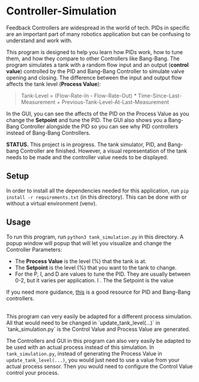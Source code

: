 # Controller-Simulation
Feedback Controllers are widespread in the world of tech. PIDs in specific are an important part of many robotics application but can be confusing to understand and work with.

This program is designed to help you learn how PIDs work, how to tune them, and how they compare to other Controllers like Bang-Bang. The program simulates a tank with a random flow input and an output (**control value**) controlled by the PID and Bang-Bang Controller to simulate valve opening and closing. The difference between the input and output flow affects the tank level (**Process Value**):
> Tank-Level = (Flow-Rate-In - Flow-Rate-Out) * Time-Since-Last-Measurement + Previous-Tank-Level-At-Last-Measurement

In the GUI, you can see the affects of the PID on the Process Value as you change the **Setpoint** and tune the PID. The GUI also shows you a Bang-Bang Controller alongside the PID so you can see why PID controllers instead of Bang-Bang Controllers. 


**STATUS.** This project is in progress. The tank simulator, PID, and Bang-bang Controller are finished. However, a visual representation of the tank needs to be made and the controller value needs to be displayed.

## Setup
In order to install all the dependencies needed for this application, run 
`pip install -r requirements.txt` (in this directory). This can be done with or without a virtual environment (venv).

## Usage
To run this program, run `python3 tank_simulation.py` in this directory. 
A popup window will popup that will let you visualize and change the Controller Parameters:
* The **Process Value** is the level (%) that the tank is at. 
* The **Setpoint** is the level (%) that you want to the tank to change.
* For the P, I, and D are values to tune the PID. They are usually between 0-2, but it varies per application. l . The  the Setpoint is the value 

If you need more guidance, [this](https://youtu.be/4Y7zG48uHRo) is a good resource for PID and Bang-Bang controllers.

<br>
This program can very easily be adapted for a different process simulation. All that would need to be changed in `update_tank_level(...)` in `tank_simulation.py` is the Control Value and Process Value are generated. 

The Controllers and GUI in this program can also very easily be adapted to be used with an actual process instead of this simulation. In `tank_simulation.py`, instead of generating the Process Value in `update_tank_level(...)`, you would just need to use a value from your actual process sensor. Then you would need to configure the Control Value control your process.